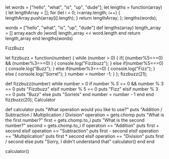 let words = ["hello", "what", "is", "up", "dude"];
let lengths = function(array) {
  let lengthArray = [];
  for (let i = 0; i<array.length; i++) {
    lengthArray.push(array[i].length);
  }
  return lengthArray;
};
lengths(words);

words = ["hello", "what", "is", "up", "dude"]
def lengths(array)
  length_array = []
  array.each do |word|
    length_array << word.length
  end
  return length_array
end
lengths(words)

FizzBuzz

let fizzbuzz = function(number) {
  while (number > 0) {
    if( (number%5===0) && (number%3===0) ) { 
      console.log("Fizzbuzz");
    } else if(number%5===0) {
      console.log("Buzz");
    } else if(number%3===0) {
      console.log("Fizz");
    } else {
      console.log("Sorrel");
    }
  number = number -1;
  }
};
fizzbuzz(21);

def fizzbuzz(number)
  while number > 0
    if number % 5 == 0 && number % 3 == 0
      puts "Fizzbuzz"
    elsif number % 5 == 0 
      puts "Fizz"
    elsif number % 3 == 0 
      puts "Buzz"
    else
      puts "Sorrels"
    end
      number = number - 1
  end
end
fizzbuzz(20);
Calculator

def calculator
  puts "What operation would you like to use?"
  puts "Addition / Subtraction / Multiplication / Division"
  operation = gets.chomp
  puts "What is the first number?"
  first = gets.chomp.to_i
  puts "What is the second number?"
  second = gets.chomp.to_i
  if operation == "Addition"
    puts first + second
  elsif operation == "Subtraction"
    puts first - second
  elsif operation == "Multiplication"
    puts first * second
  elsif operation == "Division"
    puts first / second
  else
    puts "Sorry, I didn't understand that"
    calculator()
  end
end

calculator()

